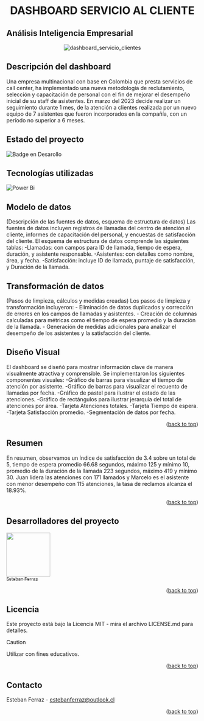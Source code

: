 
<h1 align="center"> DASHBOARD SERVICIO AL CLIENTE </h1>
<h2>Análisis Inteligencia Empresarial</h2>

<div align="center">  

![dashboard_servicio_clientes](https://github.com/estebanferraz1/portafolio_business_intelligence/assets/125892411/59f55da8-1b27-44ba-a572-96ff481dee93)
</div> 

<h2>Descripción del dashboard</h2>
Una empresa multinacional con base en Colombia que presta servicios de call center, ha implementado una nueva metodología de reclutamiento, selección y capacitación de personal con el fin de mejorar el desempeño inicial de su staff de asistentes. En marzo del 2023 decide realizar un seguimiento durante 1 mes, de la atención a clientes realizada por un nuevo equipo de 7 asistentes que fueron incorporados en la compañía, con un período no superior a 6 meses.

<h2>Estado del proyecto</h2>

![Badge en Desarollo](https://img.shields.io/badge/STATUS-%20FINALIZADO-green)
> 

<h2>Tecnologías utilizadas</h2>

![Power Bi](https://img.shields.io/badge/power_bi-F2C811?style=for-the-badge&logo=powerbi&logoColor=black)


<h2>Modelo de datos</h2>
(Descripción de las fuentes de datos, esquema de estructura de datos)
Las fuentes de datos incluyen registros de llamadas del centro de atención al cliente, informes de capacitación del personal, y encuestas de satisfacción del cliente. El esquema de estructura de datos comprende las siguientes tablas:
-Llamadas: con campos para ID de llamada, tiempo de espera, duración, y asistente responsable.
-Asistentes: con detalles como nombre, área, y fecha.
-Satisfacción: incluye ID de llamada, puntaje de satisfacción, y Duración de la llamada.

<h2>Transformación de datos</h2>
(Pasos de limpieza, cálculos y medidas creadas)
Los pasos de limpieza y transformación incluyeron:
- Eliminación de datos duplicados y corrección de errores en los campos de llamadas y asistentes.
- Creación de columnas calculadas para métricas como el tiempo de espera promedio y la duración de la llamada.
- Generación de medidas adicionales para analizar el desempeño de los asistentes y la satisfacción del cliente.

<h2>Diseño Visual</h2>
El dashboard se diseñó para mostrar información clave de manera visualmente atractiva y comprensible. Se implementaron los siguientes componentes visuales:
-Gráfico de barras para visualizar el tiempo de atención por asistente.
-Gráfico de barras para visualizar el recuento de llamadas por fecha.
-Gráfico de pastel para ilustrar el estado de las atenciones.
-Gráfico de rectángulos para ilustrar jerarquía del total de atenciones por área.  
-Tarjeta Atenciones totales.
-Tarjeta Tiempo de espera.
-Tarjeta Satisfacción promedio.
-Segmentación de datos por fecha.

<p align="right">(<a href="#readme-top">back to top</a>)</p>

<h2>Resumen</h2>
En resumen, observamos un índice de satisfacción de 3.4 sobre un total de 5, tiempo de espera promedio 66.68 segundos, máximo 125 y mínimo 10, promedio de la duración de la llamada 223 segundos, máximo 419 y mínimo 30. Juan lidera las atenciones con 171 llamados y Marcelo es el asistente con menor desempeño con 115 atenciones, la tasa de reclamos alcanza el 18.93%.

<p align="right">(<a href="#readme-top">back to top</a>)</p>

<h2>Desarrolladores del proyecto</h2>

[<img src="https://avatars.githubusercontent.com/u/125892411?v=4" width=115><br><sub>Esteban Ferraz</sub>](https://github.com/estebanferraz1)


<p align="right">(<a href="#readme-top">back to top</a>)</p>

<h2>Licencia</h2>

Este proyecto está bajo la Licencia MIT - mira el archivo LICENSE.md para detalles.

> [!CAUTION]
> 
> Utilizar con fines educativos.

<p align="right">(<a href="#readme-top">back to top</a>)</p>

<h2>Contacto</h2>

Esteban Ferraz - estebanferraz@outlook.cl

<p align="right">(<a href="#readme-top">back to top</a>)</p>
